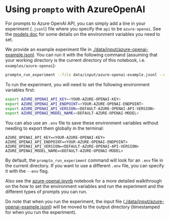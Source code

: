 # Using `prompto` with AzureOpenAI

For prompts to Azure OpenAI API, you can simply add a line in your experiment (`.jsonl`) file where you specify the `api` to be `azure-openai`. See the [models doc](../../docs/models.md#azure-openai) for some details on the environment variables you need to set.

We provide an example experiment file in [./data/input/azure-openai-example.jsonl](./data/input/azure-openai-example.jsonl). You can run it with the following command (assuming that your working directory is the current directory of this notebook, i.e. `examples/azure-openai`):
```bash
prompto_run_experiment --file data/input/azure-openai-example.jsonl --max_queries 30
```

To run the experiment, you will need to set the following environment variables first:
```bash
export AZURE_OPENAI_API_KEY=<YOUR-AZURE-OPENAI-KEY>
export AZURE_OPENAI_API_ENDPOINT=<YOUR-AZURE-OPENAI-ENDPOINT>
export AZURE_OPENAI_API_VERSION=<DEFAULT-AZURE-OPENAI-API-VERSION>
export AZURE_OPENAI_MODEL_NAME=<DEFAULT-AZURE-OPENAI-MODEL>
```

You can also use an `.env` file to save these environment variables without needing to export them globally in the terminal:
```
AZURE_OPENAI_API_KEY=<YOUR-AZURE-OPENAI-KEY>
AZURE_OPENAI_API_ENDPOINT=<YOUR-AZURE-OPENAI-ENDPOINT>
AZURE_OPENAI_API_VERSION=<DEFAULT-AZURE-OPENAI-API-VERSION>
AZURE_OPENAI_MODEL_NAME=<DEFAULT-AZURE-OPENAI-MODEL>
```

By default, the `prompto_run_experiment` command will look for an `.env` file in the current directory. If you want to use a different `.env` file, you can specify it with the `--env` flag.

Also see the [azure-openai.ipynb](./azure-openai.ipynb) notebook for a more detailed walkthrough on the how to set the environment variables and run the experiment and the different types of prompts you can run.

Do note that when you run the experiment, the input file ([./data/input/azure-openai-example.jsonl](./data/input/azure-openai-example.jsonl)) will be moved to the output directory (timestamped for when you run the experiment).
